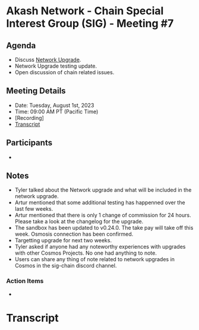 
# Akash Network - Chain Special Interest Group (SIG) - Meeting #7

## Agenda

- Discuss [Network Upgrade](https://github.com/akash-network/support/issues/73).
- Network Upgrade testing update.
- Open discussion of chain related issues.

## Meeting Details

- Date: Tuesday, August 1st, 2023
- Time: 09:00 AM PT (Pacific Time)
- [Recording]
- [Transcript](#transcript)


## Participants

- 


## Notes

- Tyler talked about the Network upgrade and what will be included in the network upgrade.
- Artur mentioned that some additional testing has happenned over the last few weeks.
- Artur mentioned that there is only 1 change of commission for 24 hours. Please take a look at the changelog for the upgrade.
- The sandbox has been updated to v0.24.0. The take pay will take off this week. Osmosis connection has been confirmed.
- Targetting upgrade for next two weeks.
- Tyler asked if anyone had any noteworthy experiences with upgrades with other Cosmos Projects. No one had anything to note.
- Users can share any thing of note related to network upgrades in Cosmos in the sig-chain discord channel.  


### Action Items

- 


# **Transcript**
